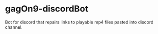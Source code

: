 # gagOn9-discordBot
Bot for discord that repairs links to playable mp4 files pasted into discord channel.
